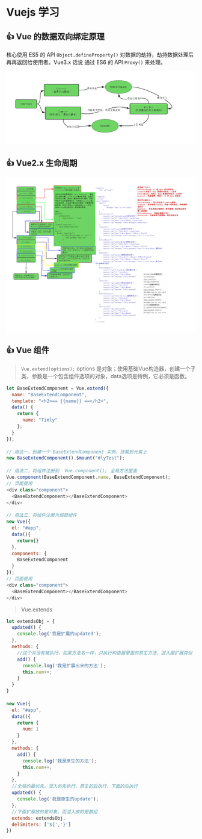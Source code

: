 # Vuejs 学习

## :+1: Vue 的数据双向绑定原理

核心使用 ES5 的 API `Object.defineProperty()` 对数据的劫持，劫持数据处理后再再返回给使用者。Vue3.x 话说 通过 ES6 的 API `Proxy()` 来处理。

![vue 数据双向绑定原理](./vue数据双向绑定原理.png "vue 数据双向绑定原理")

## :+1: Vue2.x 生命周期

![Vue2的生命周期](./Vue2的生命周期.png "Vue2的生命周期")

## :+1: Vue 组件

> `Vue.extend(options);` options 是对象；使用基础Vue构造器，创建一个子类，参数是一个包含组件选项的对象，data选项是特例，它必须是函数。

```javascript
let BaseExtendComponent = Vue.extend({
  name: "BaseExtendComponent",
  template: "<h2>== {{name}} ==</h2>",
  data() {
    return {
      name: "Timly"
    };
  }
});

// 用法一，创建一个 BaseExtendComponent 实例，挂载到元素上
new BaseExtendComponent().$mount("#lyTest");

// 用法二，将组件注册到  Vue.component(); 全局方法里面
Vue.component(BaseExtendComponent.name, BaseExtendComponent);
// 页面使用
<div class="component">
  <BaseExtendComponent></BaseExtendComponent>
</div>

// 用法三，将组件注册为局部组件
new Vue({
  el: "#app",
  data(){
    return{}
  },
  components: {
    BaseExtendComponent
  }
});
// 页面使用
<div class="component">
  <BaseExtendComponent></BaseExtendComponent>
</div>
```

> Vue.extends

```javascript
let extendsObj = {
  updated() {
    console.log('我是扩展的updated');
  },
  methods: {
    //这个并没有被执行，如果方法名一样，只执行构造器里面的原生方法，混入跟扩展类似
    add() {
      console.log('我是扩展出来的方法');
      this.num++;
    }
  }
}

new Vue({
  el: "#app",
  data(){
    return {
      num: 1
    }
  },
  methods: {
    add() {
      console.log('我是原生的方法');
      this.num++;
    }
  },
  //全局的最优先，混入的先执行，原生的后执行，下面的后执行
  updated() {
    console.log('我是原生的update');
  },
  //下面扩展放的是对象，而混入放的是数组
  extends: extendsObj,
  delimiters: ['${','}']
})
```